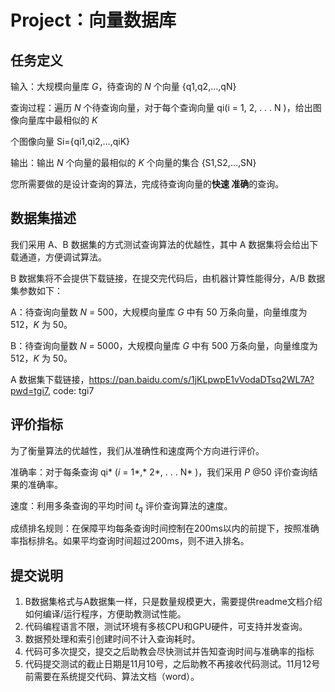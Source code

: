 # **Project：向量数据库**
## **任务定义**
输入：大规模向量库 *G*，待查询的 *N* 个向量 {q1,q2,…,qN}

查询过程：遍历 *N* 个待查询向量，对于每个查询向量 qi(i = 1, 2, . . . N )，给出图像向量库中最相似的 *K*

个图像向量 Si={qi1,qi2,…,qiK}

输出：输出 *N* 个向量的最相似的 *K* 个向量的集合 {S1,S2,…,SN}

您所需要做的是设计查询的算法，完成待查询向量的**快速 准确**的查询。
## **数据集描述**
我们采用 A、B 数据集的方式测试查询算法的优越性，其中 A 数据集将会给出下载通道，方便调试算法。

B 数据集将不会提供下载链接，在提交完代码后，由机器计算性能得分，A/B 数据集参数如下： 

A：待查询向量数 *N* = 500，大规模向量库 *G* 中有 50 万条向量，向量维度为 512，*K* 为 50。

B：待查询向量数 *N* = 5000，大规模向量库 *G* 中有 500 万条向量，向量维度为 512，*K* 为 50。

A 数据集下载链接，https://pan.baidu.com/s/1jKLpwpE1vVodaDTsq2WL7A?pwd=tgi7, code: tgi7 
## **评价指标**
为了衡量算法的优越性，我们从准确性和速度两个方向进行评价。

准确率：对于每条查询 qi* (*i* = 1*,* 2*, . . . N* )，我们采用 *P* @50 评价查询结果的准确率。

速度：利用多条查询的平均时间 <i>t<sub>q</sub></i> 评价查询算法的速度。

成绩排名规则：在保障平均每条查询时间控制在200ms以内的前提下，按照准确率指标排名。如果平均查询时间超过200ms，则不进入排名。
## **提交说明**
1. B数据集格式与A数据集一样，只是数量规模更大，需要提供readme文档介绍如何编译/运行程序，方便助教测试性能。
1. 代码编程语言不限，测试环境有多核CPU和GPU硬件，可支持并发查询。
1. 数据预处理和索引创建时间不计入查询耗时。
1. 代码可多次提交，提交之后助教会尽快测试并告知查询时间与准确率的指标
1. 代码提交测试的截止日期是11月10号，之后助教不再接收代码测试。11月12号前需要在系统提交代码、算法文档（word）。
